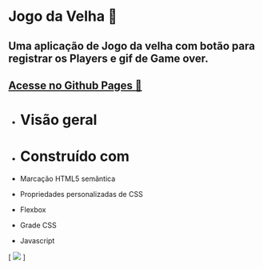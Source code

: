 
# Jogo da Velha 🎲

## Uma aplicação de  Jogo da velha com botão para registrar os Players e gif de Game over.
## <a href="https://luvalentinaa.github.io/jogo_da_velha/" target="_blank">Acesse no Github Pages 🔗</a>


- # Visão geral

- # Construído com
- Marcação HTML5 semântica
- Propriedades personalizadas de CSS
- Flexbox
- Grade CSS
- Javascript



[
<img src="gif-game.gif">
]


